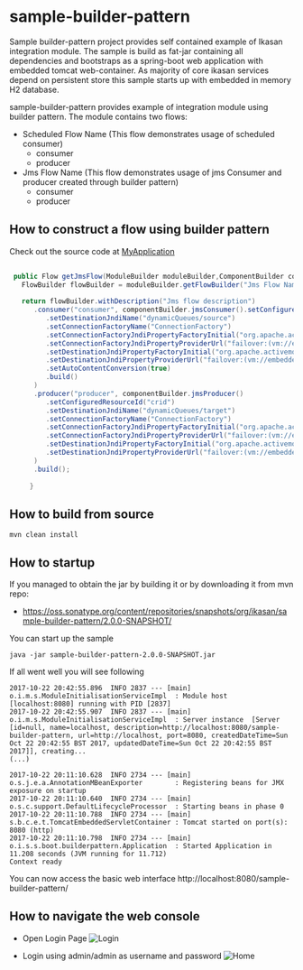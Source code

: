 # sample-builder-pattern

Sample builder-pattern project provides self contained example of Ikasan integration module. 
The sample is build as fat-jar containing all dependencies and bootstraps as a spring-boot web application with embedded tomcat web-container. 
As majority of core ikasan services depend on persistent store this sample starts up with embedded in memory H2 database.

sample-builder-pattern provides example of integration module using builder pattern. The module contains two flows:
* Scheduled Flow Name (This flow demonstrates usage of scheduled consumer)
  * consumer 
  * producer
* Jms Flow Name (This flow demonstrates usage of jms Consumer and producer created through builder pattern)
  * consumer
  * producer

## How to construct a flow using builder pattern
Check out the source code at [MyApplication](src/main/java/com/ikasan/sample/spring/boot/builderpattern/MyApplication.java) 
```java
 
 public Flow getJmsFlow(ModuleBuilder moduleBuilder,ComponentBuilder componentBuilder) {
   FlowBuilder flowBuilder = moduleBuilder.getFlowBuilder("Jms Flow Name");
 
   return flowBuilder.withDescription("Jms flow description")
      .consumer("consumer", componentBuilder.jmsConsumer().setConfiguredResourceId("configuredResourceId")
         .setDestinationJndiName("dynamicQueues/source")
         .setConnectionFactoryName("ConnectionFactory")
         .setConnectionFactoryJndiPropertyFactoryInitial("org.apache.activemq.jndi.ActiveMQInitialContextFactory")
         .setConnectionFactoryJndiPropertyProviderUrl("failover:(vm://embedded-broker?create=false)")
         .setDestinationJndiPropertyFactoryInitial("org.apache.activemq.jndi.ActiveMQInitialContextFactory")
         .setDestinationJndiPropertyProviderUrl("failover:(vm://embedded-broker?create=false)")
         .setAutoContentConversion(true)
         .build()
      )
      .producer("producer", componentBuilder.jmsProducer()
         .setConfiguredResourceId("crid")
         .setDestinationJndiName("dynamicQueues/target")
         .setConnectionFactoryName("ConnectionFactory")
         .setConnectionFactoryJndiPropertyFactoryInitial("org.apache.activemq.jndi.ActiveMQInitialContextFactory")
         .setConnectionFactoryJndiPropertyProviderUrl("failover:(vm://embedded-broker?create=false)")
         .setDestinationJndiPropertyFactoryInitial("org.apache.activemq.jndi.ActiveMQInitialContextFactory")
         .setDestinationJndiPropertyProviderUrl("failover:(vm://embedded-broker?create=false)").build()
      )
      .build();
 
     }
```

## How to build from source

```
mvn clean install
```


## How to startup

If you managed to obtain the jar by building it or by downloading it from mvn repo:
* https://oss.sonatype.org/content/repositories/snapshots/org/ikasan/sample-builder-pattern/2.0.0-SNAPSHOT/ 

You can start up the sample 

```java -jar sample-builder-pattern-2.0.0-SNAPSHOT.jar```

If all went well you will see following 
```
2017-10-22 20:42:55.896  INFO 2837 --- [main] o.i.m.s.ModuleInitialisationServiceImpl  : Module host [localhost:8080] running with PID [2837]
2017-10-22 20:42:55.907  INFO 2837 --- [main] o.i.m.s.ModuleInitialisationServiceImpl  : Server instance  [Server [id=null, name=localhost, description=http://localhost:8080/sample-builder-pattern, url=http://localhost, port=8080, createdDateTime=Sun Oct 22 20:42:55 BST 2017, updatedDateTime=Sun Oct 22 20:42:55 BST 2017]], creating...
(...)

2017-10-22 20:11:10.628  INFO 2734 --- [main] o.s.j.e.a.AnnotationMBeanExporter        : Registering beans for JMX exposure on startup
2017-10-22 20:11:10.640  INFO 2734 --- [main] o.s.c.support.DefaultLifecycleProcessor  : Starting beans in phase 0
2017-10-22 20:11:10.788  INFO 2734 --- [main] s.b.c.e.t.TomcatEmbeddedServletContainer : Tomcat started on port(s): 8080 (http)
2017-10-22 20:11:10.798  INFO 2734 --- [main] o.i.s.s.boot.builderpattern.Application  : Started Application in 11.208 seconds (JVM running for 11.712)
Context ready
```

You can now access the basic web interface http://localhost:8080/sample-builder-pattern/ 


## How to navigate the web console


* Open Login Page ![Login](../../../developer/docs/sample-images/sample-login.png) 

* Login using admin/admin as username and password ![Home](../../../developer/docs/sample-images/home-page.png) 
